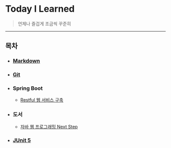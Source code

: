 # Today I Learned

> 언제나 즐겁게 조금씩 꾸준히

---

## 목차

- ### [Markdown](./Markdown/markdown.md)
- ### [Git](./Git/git.md)
- ### Spring Boot
  - [Restful 웹 서비스 구축](./SpringBoot/rest-service.md)
- ### 도서
  - [자바 웹 프로그래밍 Next Step](./Books/jwp-book)
- ### [JUnit 5](./JUnit5)
